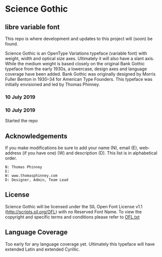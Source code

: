 # Science Gothic
## libre variable font

This repo is where development and updates to this project will (soon) be found.

Science Gothic is an OpenType Variations typeface (variable font) with weight, width and optical size axes. Ultimately it will also have a slant axis. While the medium weight is based closely on the original Bank Gothic typeface from the early 1930s, a lowercase, design axes and language coverage have been added. Bank Gothic was originally designed by Morris Fuller Benton in 1930–34 for American Type Founders. This typeface was initially envisioned and led by Thomas Phinney.

### 10 July 2019

### 10 July 2019
Started the repo

## Acknowledgements

If you make modifications be sure to add your name (N), email (E), web-address (if you have one) (W) and description (D).
This list is in alphabetical order.

    N: Thomas Phinney
    E: 
    W: www.thomasphinney.com
    D: Designer, Admin, Team Lead

## License

Science Gothic will be licensed under the SIL Open Font License v1.1 (<http://scripts.sil.org/OFL>) with no Reserved Font Name. To view the copyright and specific terms and conditions please refer to [OFL.txt](https://opensource.org/licenses/OFL-1.1)

## Language Coverage

Too early for any language coverage yet. Ultimately this typeface will have extended Latin and extended Cyrillic.
